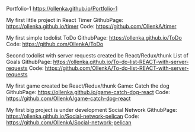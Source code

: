 Portfolio-1
https://ollenka.github.io/Portfolio-1

My first little project in React
Timer
GithubPage: https://ollenka.github.io/timer
Code: https://github.com/OllenkA/timer

My first simple todolist
ToDo
GithubPage: https://ollenka.github.io/ToDo
Code: https://github.com/OllenkA/ToDo

Second todolist with server requests created be React/Redux/thunk
List of Goals
GithubPage: https://ollenka.github.io/To-do-list-REACT-with-server-requests
Code: https://github.com/OllenkA/To-do-list-REACT-with-server-requests

My first game created be React/Redux/thunk
Game: Catch the dog
GithubPage: https://ollenka.github.io/game-catch-dog-react
Code: https://github.com/OllenkA/game-catch-dog-react

My first big project is under development
Social Network 
GithubPage: https://ollenka.github.io/Social-network-pelican
Code: https://github.com/OllenkA/Social-network-pelican



